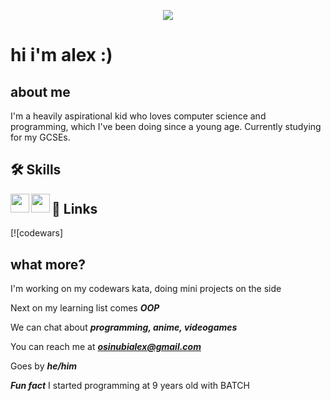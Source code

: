<p align="center">
  <img src="https://camo.githubusercontent.com/abce3566044253c8761400d8537568f8d3c6aa4835b2b52b3a50630377181d70/68747470733a2f2f692e696d6775722e636f6d2f6c6b65714d71732e676966" />
</p>


# hi i'm alex :)


## about me
I'm a heavily aspirational kid who loves computer science and programming, which I've been doing since a young age. Currently studying for my GCSEs.


## 🛠 Skills
<p>
<img align="left" width="30" height="30" src="https://github.com/dragonbough/dragonbough/assets/99271006/54f52bd1-a843-46fe-8245-db2002a74a45">
</p>
<p>
<img align="left" width="30" height="30" src="https://github.com/dragonbough/dragonbough/assets/99271006/ee8cc16c-a638-4148-9a10-291859965e8f">
</p>

## 🔗 Links
[![codewars]


## what more?
I'm working on my codewars kata, doing mini projects on the side 

Next on my learning list comes ***OOP***

We can chat about ***programming, anime, videogames***

You can reach me at ***osinubialex@gmail.com***

Goes by ***he/him***

***Fun fact*** I started programming at 9 years old with BATCH

